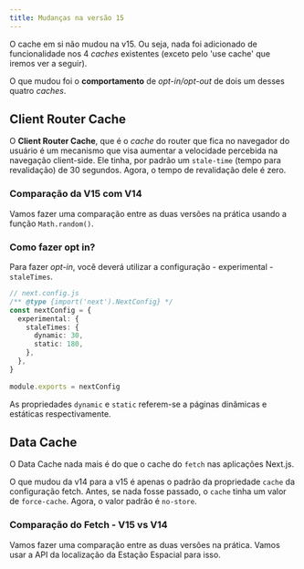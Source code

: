 ```yaml
---
title: Mudanças na versão 15
---
```


O cache em si não mudou na v15. Ou seja, nada foi adicionado de funcionalidade nos 4 *caches* existentes (exceto pelo 'use cache' que iremos ver a seguir).

O que mudou foi o **comportamento** de *opt-in/opt-out* de dois um desses quatro *caches*.

## Client Router Cache

O **Client Router Cache**, que é o *cache* do router que fica no navegador do usuário é um mecanismo que visa aumentar a velocidade percebida na navegação client-side. Ele tinha, por padrão um `stale-time` (tempo para revalidação) de 30 segundos. Agora, o tempo de revalidação dele é zero.

### Comparação da V15 com V14

Vamos fazer uma comparação entre as duas versões na prática usando a função `Math.random()`.

### Como fazer opt in?

Para fazer *opt-in*, você deverá utilizar a configuração - experimental - `staleTimes`.

```typescript
// next.config.js
/** @type {import('next').NextConfig} */
const nextConfig = {
  experimental: {
    staleTimes: {
      dynamic: 30,
      static: 180,
    },
  },
}
 
module.exports = nextConfig
```

As propriedades `dynamic` e `static` referem-se a páginas dinâmicas e estáticas respectivamente.

## Data Cache

O Data Cache nada mais é do que o cache do `fetch` nas aplicações Next.js.

O que mudou da v14 para a v15 é apenas o padrão da propriedade `cache` da configuração fetch. Antes, se nada fosse passado, o `cache` tinha um valor de `force-cache`. Agora, o valor padrão é `no-store`.

### Comparação do Fetch - V15 vs V14

Vamos fazer uma comparação entre as duas versões na prática. Vamos usar a API da localização da Estação Espacial para isso.

